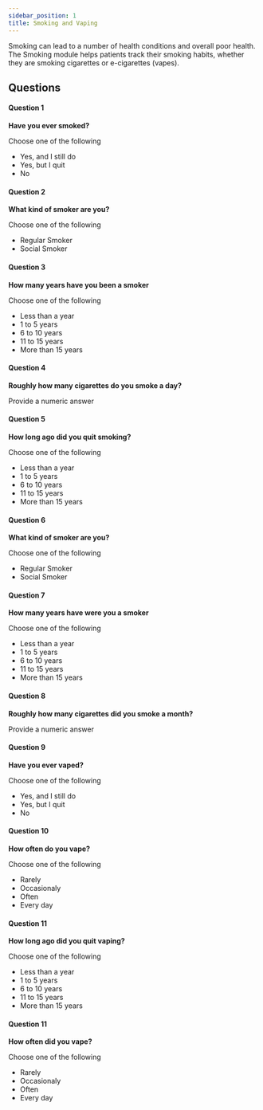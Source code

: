 ```yaml
---
sidebar_position: 1
title: Smoking and Vaping
---
```


Smoking can lead to a number of health conditions and overall poor health. The Smoking module helps patients track their smoking habits, whether they are smoking cigarettes or e-cigarettes (vapes).

## Questions

#### Question 1

**Have you ever smoked?**

Choose one of the following

- Yes, and I still do
- Yes, but I quit
- No

#### Question 2

**What kind of smoker are you?**

Choose one of the following

- Regular Smoker
- Social Smoker

#### Question 3

**How many years have you been a smoker**

Choose one of the following

- Less than a year
- 1 to 5 years
- 6 to 10 years
- 11 to 15 years
- More than 15 years

#### Question 4

**Roughly how many cigarettes do you smoke a day?**

Provide a numeric answer

#### Question 5

**How long ago did you quit smoking?**

Choose one of the following

- Less than a year
- 1 to 5 years
- 6 to 10 years
- 11 to 15 years
- More than 15 years

#### Question 6

**What kind of smoker are you?**

Choose one of the following

- Regular Smoker
- Social Smoker

#### Question 7

**How many years have were you a smoker**

Choose one of the following

- Less than a year
- 1 to 5 years
- 6 to 10 years
- 11 to 15 years
- More than 15 years

#### Question 8

**Roughly how many cigarettes did you smoke a month?**

Provide a numeric answer

#### Question 9

**Have you ever vaped?**

Choose one of the following

- Yes, and I still do
- Yes, but I quit
- No

#### Question 10

**How often do you vape?**

Choose one of the following

- Rarely
- Occasionaly
- Often
- Every day

#### Question 11

**How long ago did you quit vaping?**

Choose one of the following

- Less than a year
- 1 to 5 years
- 6 to 10 years
- 11 to 15 years
- More than 15 years

#### Question 11

**How often did you vape?**

Choose one of the following

- Rarely
- Occasionaly
- Often
- Every day

